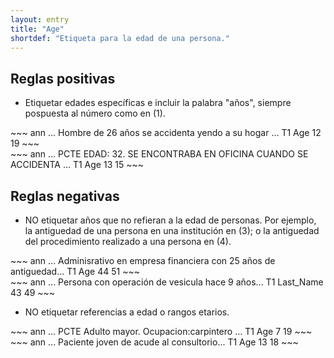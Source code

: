 ```yaml
---
layout: entry
title: "Age"
shortdef: "Etiqueta para la edad de una persona."
---
```


## Reglas positivas

* Etiquetar edades específicas e incluir la palabra "años", siempre pospuesta al número como en (1).

<div class="annotation-correct" markdown="1">
~~~ ann
… Hombre de 26 años se accidenta yendo a su hogar … 
T1 Age 12 19 
~~~
</div>

<div class="annotation-correct" markdown="1">
~~~ ann
… PCTE EDAD: 32. SE ENCONTRABA EN OFICINA CUANDO SE ACCIDENTA … 
T1 Age 13 15 
~~~
</div>



## Reglas negativas

* NO etiquetar años que no refieran a la edad de personas. Por ejemplo, la antiguedad de una persona en una institución en (3); o la antiguedad del procedimiento realizado a una persona en (4).
<div class="annotation-incorrect" markdown="1">
~~~ ann
... Adminisrativo en empresa financiera con 25 años de antiguedad...
T1 Age 44 51 
~~~
</div>

<div class="annotation-incorrect" markdown="1">
~~~ ann
... Persona con operación de vesicula hace 9 años...
T1 Last_Name 43 49 
~~~
</div>

* NO etiquetar referencias a edad o rangos etarios.

<div class="annotation-incorrect" markdown="1">
~~~ ann
… PCTE Adulto mayor. Ocupacion:carpintero … 
T1 Age 7 19 
~~~
</div>


<div class="annotation-incorrect" markdown="1">
~~~ ann
... Paciente joven de acude al consultorio...
T1 Age 13 18 
~~~
</div>
